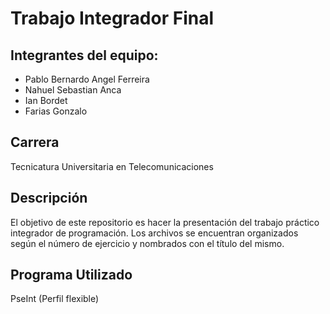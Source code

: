 # Trabajo Integrador Final

## Integrantes del equipo:
- Pablo Bernardo Angel Ferreira
- Nahuel Sebastian Anca
- Ian Bordet
- Farias Gonzalo

## Carrera
Tecnicatura Universitaria en Telecomunicaciones

## Descripción

El objetivo de este repositorio es hacer la presentación del trabajo práctico integrador de programación.
Los archivos se encuentran organizados según el número de ejercicio y nombrados con el título del mismo.

## Programa Utilizado
PseInt (Perfil flexible)
